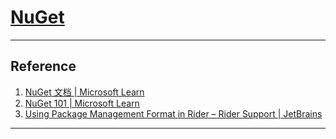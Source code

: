 ﻿# [NuGet](https://www.nuget.org/)

---
## Reference
1. [NuGet 文档 | Microsoft Learn](https://learn.microsoft.com/zh-cn/nuget/)
2. [NuGet 101 | Microsoft Learn](https://learn.microsoft.com/zh-cn/shows/NuGet-101/)
3. [Using Package Management Format in Rider – Rider Support | JetBrains](https://rider-support.jetbrains.com/hc/en-us/articles/360011510339)
---
